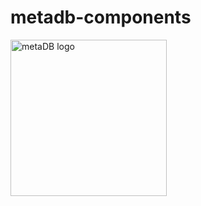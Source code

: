 metadb-components
=================

<img width="250px" alt="metaDB logo" src="https://cdn.rawgit.com/LafayetteCollegeLibraries/metadb-components/master/logo.svg">
